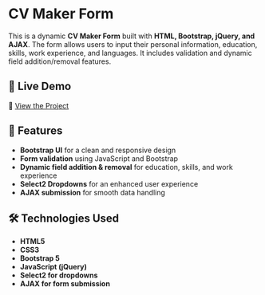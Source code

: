 # CV Maker Form

This is a dynamic **CV Maker Form** built with **HTML, Bootstrap, jQuery, and AJAX**. The form allows users to input their personal information, education, skills, work experience, and languages. It includes validation and dynamic field addition/removal features.

## 🚀 Live Demo  
🔗 [View the Project](https://mdjakiulrashidkhan.github.io/form-jquery-ajax/)  

## 📌 Features
- **Bootstrap UI** for a clean and responsive design  
- **Form validation** using JavaScript and Bootstrap  
- **Dynamic field addition & removal** for education, skills, and work experience  
- **Select2 Dropdowns** for an enhanced user experience  
- **AJAX submission** for smooth data handling  

## 🛠️ Technologies Used
- **HTML5**  
- **CSS3**  
- **Bootstrap 5**  
- **JavaScript (jQuery)**  
- **Select2 for dropdowns**  
- **AJAX for form submission**  

